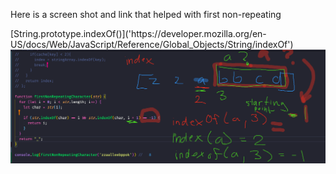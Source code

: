 
<p> Here is a screen shot and link that helped with first non-repeating </p>
[String.prototype.indexOf()]('https://developer.mozilla.org/en-US/docs/Web/JavaScript/Reference/Global_Objects/String/indexOf')
<img src="firstNonRepeatSol.png" width=1000 />
